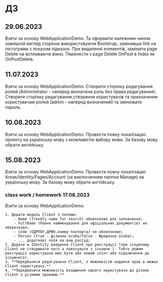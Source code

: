 # ДЗ

## 29.06.2023

Взяти за основу WebApplicationDemo. Та оформити належним чином зовнішній вигляд сторінок використовуючи Bootstrap, замінивши link на піктограми з показом підказок. При видаленні елементів, замінити page Delete на вспливаюче вікно. Перенести з page Delete OnPost в Index як OnPostDelete.

## 11.07.2023

Взяти за основу WebApplicationDemo. Створити сторінку редагування ролей (Administrator - наперед визначена роль без права редагування). Створити сторінку редагування,створення користувачів та призначення користувачам ролей (admin - наперед визначений) та змінювати пароль.

## 10.08.2023

Взяти за основу WebApplicationDemo. Провести повну локалізацію проекту на українську мову з можливістю вибору мови. За базову мову обрати англійську.

## 15.08.2023

Взяти за основу WebApplicationDemo. Провести повну локалізацію Areas/Identity/Pages/Account (за виключенням паппки Manage) на українську мову. За базову мову обрати англійську.

### class work / homework 17.08.2023

Взяти за основу WebApplicationDemo.

    1. Додати модель Client з полями:
        - Name (frendly name for search) обовязкове для заповнення;
        - FullName (Повне найменування для офіціальних документів) не обовязкове;
        - Code (ЄДРПОУ,ДРФО,номер паспорта) не обовязкове;
        - Person (true - фізична особа/false - Юридична особа);
        - ... додаткові поля на ваш россуд;
    2. Додати в Identity введення Client при реєстрації (при існуючому Client не створювати ного а повязувати з існуючи ). Тобто режим реєстрації користувача має бути або новий слінт або підключення до існуючого).
    3. **Передбачити редагування Client, з можливістю надання прав в межах Client користувачу.**
    4. **Передбачити можливість входження одного користувача до різних Client з різними правами.**
